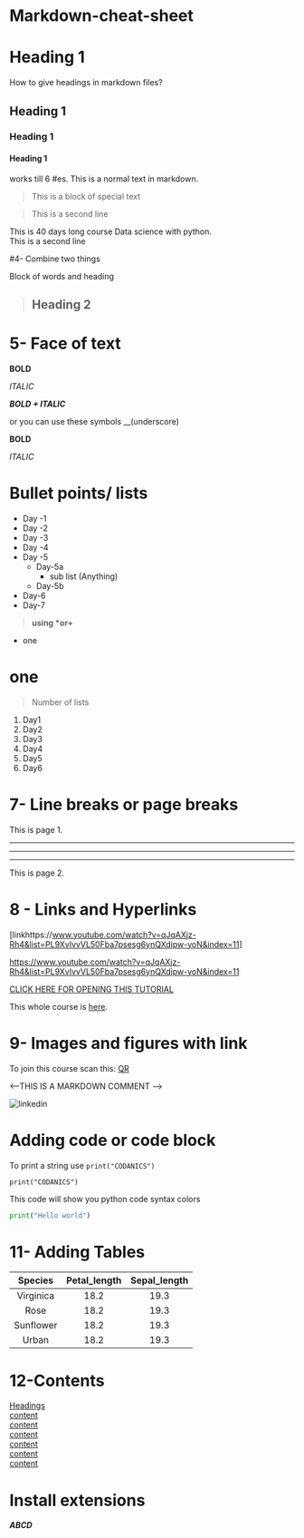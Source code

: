 # Markdown-cheat-sheet
# Heading 1
How to give headings in markdown files?
## Heading 1
### Heading 1
#### Heading 1
works till 6 #es.
This is a normal text in markdown.
>This is a block of special text

>This is a second line

This is 40 days long course Data science with python.\
This is a second line

#4- Combine two things

Block of words and heading

>## Heading 2

# 5- Face of text

**BOLD**

*ITALIC*

***BOLD + ITALIC***

or you can use these symbols
__(underscore)

__BOLD__

_ITALIC_

# Bullet points/ lists

- Day -1 
- Day -2
- Day -3 
- Day -4
- Day -5 
    - Day-5a
        - sub list (Anything)
    - Day-5b
- Day-6
- Day-7

>__using *or+__

* one
# one

>Number of lists

1. Day1
2. Day2
1. Day3
2. Day4
1. Day5
2. Day6

# 7- Line breaks or page breaks

This is page 1.

---
___
***

This is page 2.

# 8 - Links and Hyperlinks

[linkhttps://www.youtube.com/watch?v=qJqAXjz-Rh4&list=PL9XvIvvVL50Fba7psesg6ynQXdipw-yoN&index=11]

<https://www.youtube.com/watch?v=qJqAXjz-Rh4&list=PL9XvIvvVL50Fba7psesg6ynQXdipw-yoN&index=11>

[CLICK HERE FOR OPENING THIS TUTORIAL](https://www.youtube.com/watch?v=qJqAXjz-Rh4&list=PL9XvIvvVL50Fba7psesg6ynQXdipw-yoN&index=11)

[CODANICS]:https://www.youtube.com/@Codanics

This whole course is  [here][CODANICS].

# 9- Images and figures with link
 To join this course scan this:
 [QR](qrcode_www.youtube.com.png)

 <--THIS IS A MARKDOWN COMMENT -->

 ![linkedin](https://www.google.com/search?sca_esv=0f2d21aa9b29aeff&sca_upv=1&sxsrf=ACQVn0-1VC-o89fwSEYXOrh9a8LkAXJ7Cw:1714729756378&q=linkedin&uds=AMwkrPsqM8oco4Q-BA4cM5SjIIFfbM2MMwubg334jmMWa3S0EoiXad-Udbo6d8IlNLA4kvMwGunBL-QNIdNZOixqCvmZkBA2xuLEgk2npOOEZFxgzFLzZ7uugrYdXMKIDeK3qe-z9S0Jkw_ojcv19psiuvV0-7lsBGOjM4qJylTK3O3AYaHRShbQtwGMUab5wMNMHdwhRr5C3ZIAjGB5MkedzvIfexltyeQPbUwvOOfQlEsgSXRMLpH1ZCCppLx3XnNrs5Bb1N0o&udm=2&prmd=invbz&sa=X&sqi=2&ved=2ahUKEwjc1Y6QmvGFAxVT-gIHHd2kCxIQtKgLegQICxAB&biw=1280&bih=559&dpr=1.5#vhid=AIr8GJow9qKRAM&vssid=mosaic)

 # Adding code or code block
 
 To print a string use `print("CODANICS")`

`print("CODANICS")`

This code will show you python code syntax colors
```python
print("Hello world")
```
# 11- Adding Tables

| Species | Petal_length | Sepal_length | 
|:---------:| :------------: |:--------------:|
|Virginica|     18.2     |     19.3     | 
|Rose     |     18.2     |     19.3     | 
|Sunflower|     18.2     |     19.3     | 
|Urban    |     18.2     |     19.3     | 

# 12-Contents

[Headings](#heading-1-1)\
[content](#heading-2)\
[content](#heading-2)\
[content](#heading-1-3)\
[content](#heading-2)\
[content](#heading-1-3)\
[content](#5--face-of-text)


# Install extensions

_**ABCD**_
